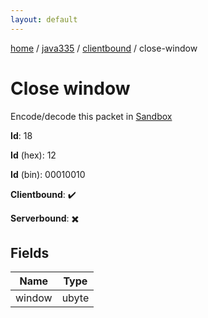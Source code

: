 ```yaml
---
layout: default
---
```


[home](/)  /  [java335](/protocol/java335)  /  [clientbound](/protocol/java335/clientbound)  /  close-window

# Close window

Encode/decode this packet in [Sandbox](../../../sandbox/java335#clientbound.close_window)

**Id**: 18

**Id** (hex): 12

**Id** (bin): 00010010

**Clientbound**: ✔️

**Serverbound**: ✖️

## Fields

Name | Type
---|---
window | ubyte
